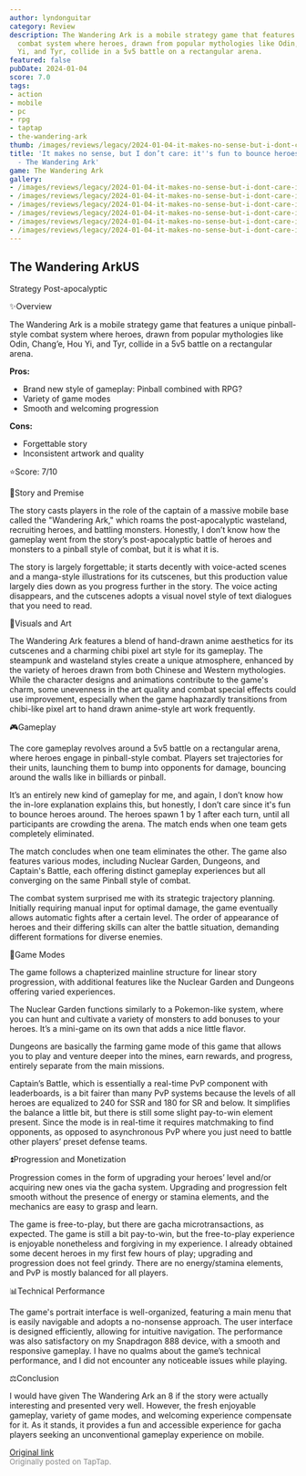 ```yaml
---
author: lyndonguitar
category: Review
description: The Wandering Ark is a mobile strategy game that features a unique pinball-style
  combat system where heroes, drawn from popular mythologies like Odin, Chang’e, Hou
  Yi, and Tyr, collide in a 5v5 battle on a rectangular arena.
featured: false
pubDate: 2024-01-04
score: 7.0
tags:
- action
- mobile
- pc
- rpg
- taptap
- the-wandering-ark
thumb: /images/reviews/legacy/2024-01-04-it-makes-no-sense-but-i-dont-care-its-fun-to-bounce-heroes-around--review---the-wandering-0.avif
title: 'It makes no sense, but I don’t care: it''s fun to bounce heroes around | Review
  - The Wandering Ark'
game: The Wandering Ark
gallery:
- /images/reviews/legacy/2024-01-04-it-makes-no-sense-but-i-dont-care-its-fun-to-bounce-heroes-around--review---the-wandering-0.avif
- /images/reviews/legacy/2024-01-04-it-makes-no-sense-but-i-dont-care-its-fun-to-bounce-heroes-around--review---the-wandering-1.avif
- /images/reviews/legacy/2024-01-04-it-makes-no-sense-but-i-dont-care-its-fun-to-bounce-heroes-around--review---the-wandering-2.avif
- /images/reviews/legacy/2024-01-04-it-makes-no-sense-but-i-dont-care-its-fun-to-bounce-heroes-around--review---the-wandering-3.avif
- /images/reviews/legacy/2024-01-04-it-makes-no-sense-but-i-dont-care-its-fun-to-bounce-heroes-around--review---the-wandering-4.avif
- /images/reviews/legacy/2024-01-04-it-makes-no-sense-but-i-dont-care-its-fun-to-bounce-heroes-around--review---the-wandering-5.avif
---
```

The Wandering ArkUS
--
Strategy
Post-apocalyptic

✨Overview

The Wandering Ark is a mobile strategy game that features a unique pinball-style combat system where heroes, drawn from popular mythologies like Odin, Chang’e, Hou Yi, and Tyr, collide in a 5v5 battle on a rectangular arena.


**Pros:**
- Brand new style of gameplay: Pinball combined with RPG?
- Variety of game modes
- Smooth and welcoming progression



**Cons:**
- Forgettable story
- Inconsistent artwork and quality


⭐️Score: 7/10

📖Story and Premise

The story casts players in the role of the captain of a massive mobile base called the "Wandering Ark," which roams the post-apocalyptic wasteland, recruiting heroes, and battling monsters. Honestly, I don’t know how the gameplay went from the story’s post-apocalyptic battle of heroes and monsters to a pinball style of combat, but it is what it is.

The story is largely forgettable; it starts decently with voice-acted scenes and a manga-style illustrations for its cutscenes, but this production value largely dies down as you progress further in the story. The voice acting disappears, and the cutscenes adopts a visual novel style of text dialogues that you need to read.

🎨Visuals and Art

The Wandering Ark features a blend of hand-drawn anime aesthetics for its cutscenes and a charming chibi pixel art style for its gameplay. The steampunk and wasteland styles create a unique atmosphere, enhanced by the variety of heroes drawn from both Chinese and Western mythologies.  While the character designs and animations contribute to the game's charm, some unevenness in the art quality and combat special effects could use improvement, especially when the game haphazardly transitions from chibi-like pixel art to hand drawn anime-style art work frequently.

🎮Gameplay

The core gameplay revolves around a 5v5 battle on a rectangular arena, where heroes engage in pinball-style combat. Players set trajectories for their units, launching them to bump into opponents for damage, bouncing around the walls like in billiards or pinball.

It’s an entirely new kind of gameplay for me, and again, I don’t know how the in-lore explanation explains this, but honestly, I don’t care since it's fun to bounce heroes around. The heroes spawn 1 by 1 after each turn, until all participants are crowding the arena. The match ends when one team gets completely eliminated.

The match concludes when one team eliminates the other. The game also features various modes, including Nuclear Garden, Dungeons, and Captain's Battle, each offering distinct gameplay experiences but all converging on the same Pinball style of combat.

The combat system surprised me with its strategic trajectory planning. Initially requiring manual input for optimal damage, the game eventually allows automatic fights after a certain level. The order of appearance of heroes and their differing skills can alter the battle situation, demanding different formations for diverse enemies.

📜Game Modes

The game follows a chapterized mainline structure for linear story progression, with additional features like the Nuclear Garden and Dungeons offering varied experiences.

The Nuclear Garden functions similarly to a Pokemon-like system, where you can hunt and cultivate a variety of monsters to add bonuses to your heroes. It’s a mini-game on its own that adds a nice little flavor.

Dungeons are basically the farming game mode of this game that allows you to play and venture deeper into the mines, earn rewards, and progress, entirely separate from the main missions.

Captain’s Battle, which is essentially a real-time PvP component with leaderboards, is a bit fairer than many PvP systems because the levels of all heroes are equalized to 240 for SSR and 180 for SR and below. It simplifies the balance a little bit, but there is still some slight pay-to-win element present. Since the mode is in real-time it requires matchmaking to find opponents, as opposed to asynchronous PvP where you just need to battle other players’ preset defense teams.

⏫Progression and Monetization

Progression comes in the form of upgrading your heroes’ level and/or acquiring new ones via the gacha system. Upgrading and progression felt smooth without the presence of energy or stamina elements, and the mechanics are easy to grasp and learn.

The game is free-to-play, but there are gacha microtransactions, as expected. The game is still a bit pay-to-win, but the free-to-play experience is enjoyable nonetheless and forgiving in my experience. I already obtained some decent heroes in my first few hours of play; upgrading and progression does not feel grindy. There are no energy/stamina elements, and PvP is mostly balanced for all players.

📊Technical Performance

The game's portrait interface is well-organized, featuring a main menu that is easily navigable and adopts a no-nonsense approach. The user interface is designed efficiently, allowing for intuitive navigation. The performance was also satisfactory on my Snapdragon 888 device, with a smooth and responsive gameplay. I have no qualms about the game’s technical performance, and I did not encounter any noticeable issues while playing.

⚖️Conclusion

I would have given The Wandering Ark an 8 if the story were actually interesting and presented very well. However, the fresh enjoyable gameplay, variety of game modes, and welcoming experience compensate for it. As it stands, it provides a fun and accessible experience for gacha players seeking an unconventional gameplay experience on mobile.

[Original link](https://www.taptap.io/post/6775970)<br><span style="font-size: 0.95em; color: #888;">Originally posted on TapTap.</span>